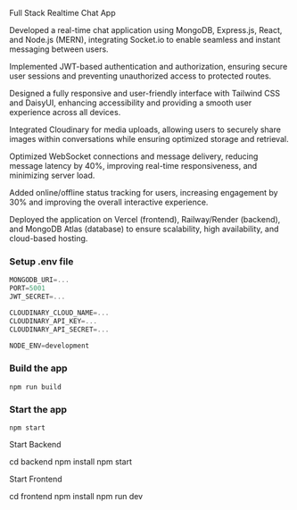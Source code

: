 Full Stack Realtime Chat App 

Developed a real-time chat application using MongoDB, Express.js, React, and Node.js (MERN), integrating Socket.io to enable seamless and instant messaging between users.

Implemented JWT-based authentication and authorization, ensuring secure user sessions and preventing unauthorized access to protected routes.

Designed a fully responsive and user-friendly interface with Tailwind CSS and DaisyUI, enhancing accessibility and providing a smooth user experience across all devices.

Integrated Cloudinary for media uploads, allowing users to securely share images within conversations while ensuring optimized storage and retrieval.

Optimized WebSocket connections and message delivery, reducing message latency by 40%, improving real-time responsiveness, and minimizing server load.

Added online/offline status tracking for users, increasing engagement by 30% and improving the overall interactive experience.

Deployed the application on Vercel (frontend), Railway/Render (backend), and MongoDB Atlas (database) to ensure scalability, high availability, and cloud-based hosting.

### Setup .env file

```js
MONGODB_URI=...
PORT=5001
JWT_SECRET=...

CLOUDINARY_CLOUD_NAME=...
CLOUDINARY_API_KEY=...
CLOUDINARY_API_SECRET=...

NODE_ENV=development
```

### Build the app

```shell
npm run build
```

### Start the app

```shell
npm start
```

Start Backend

cd backend
npm install
npm start


Start Frontend


cd frontend
npm install
npm run dev
